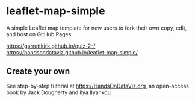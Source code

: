 # leaflet-map-simple
A simple Leaflet map template for new users to fork their own copy, edit, and host on GitHub Pages

https://garrettkirk.github.io/quiz-2-/
https://handsondataviz.github.io/leaflet-map-simple/

## Create your own
See step-by-step tutorial at https://HandsOnDataViz.org, an open-access book by Jack Dougherty and Ilya Ilyankou
